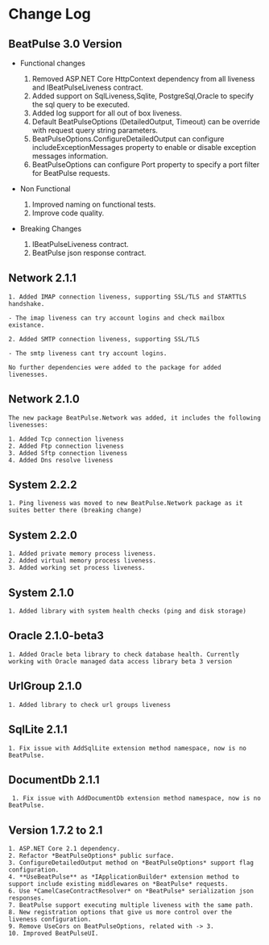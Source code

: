 # Change Log

## BeatPulse 3.0 Version

- Functional changes

    1. Removed ASP.NET Core HttpContext dependency from all liveness and IBeatPulseLiveness contract.
    2. Added support on SqlLiveness,Sqlite, PostgreSql,Oracle to specify the sql query to be executed.
    3. Added log support for all out of box liveness.
    4. Default BeatPulseOptions (DetailedOutput, Timeout) can be override with request query string parameters.
    5. BeatPulseOptions.ConfigureDetailedOutput can configure includeExceptionMessages property to enable or disable exception messages information.
    6. BeatPulseOptions can configure Port property to specify a port filter for BeatPulse requests.

- Non Functional

    1. Improved naming on functional tests.
    2. Improve code quality.

- Breaking Changes

    1. IBeatPulseLiveness contract.
    2. BeatPulse json response contract.

## Network 2.1.1

    1. Added IMAP connection liveness, supporting SSL/TLS and STARTTLS handshake.

    - The imap liveness can try account logins and check mailbox
    existance.

    2. Added SMTP connection liveness, supporting SSL/TLS

    - The smtp liveness cant try account logins.

    No further dependencies were added to the package for added livenesses.

## Network 2.1.0
    The new package BeatPulse.Network was added, it includes the following livenesses:

    1. Added Tcp connection liveness
    2. Added Ftp connection liveness
    3. Added Sftp connection liveness
    4. Added Dns resolve liveness
    
## System 2.2.2
    1. Ping liveness was moved to new BeatPulse.Network package as it suites better there (breaking change)

## System 2.2.0
    1. Added private memory process liveness.
    2. Added virtual memory process liveness.
    3. Added working set process liveness.

## System 2.1.0
    1. Added library with system health checks (ping and disk storage)

## Oracle 2.1.0-beta3
    1. Added Oracle beta library to check database health. Currently working with Oracle managed data access library beta 3 version

## UrlGroup 2.1.0
    1. Added library to check url groups liveness

## SqlLite 2.1.1
    1. Fix issue with AddSqlLite extension method namespace, now is no BeatPulse.

## DocumentDb 2.1.1
     1. Fix issue with AddDocumentDb extension method namespace, now is no BeatPulse.

## Version 1.7.2 to 2.1

    1. ASP.NET Core 2.1 dependency.
    2. Refactor *BeatPulseOptions* public surface.
    3. ConfigureDetailedOutput method on *BeatPulseOptions* support flag configuration.
    4. **UseBeatPulse** as *IApplicationBuilder* extension method to support include existing middlewares on *BeatPulse* requests.
    6. Use *CamelCaseContractResolver* on *BeatPulse* serialization json responses.
    7. BeatPulse support executing multiple liveness with the same path.
    8. New registration options that give us more control over the liveness configuration.
    9. Remove UseCors on BeatPulseOptions, related with -> 3.
    10. Improved BeatPulseUI.